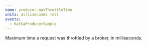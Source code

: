 ```yaml
---
name: producer.maxThrottleTime
units: milliseconds (ms)
events:
  - KafkaProducerSample
---
```


Maximum time a request was throttled by a broker, in milliseconds.